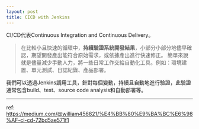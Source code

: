 ```yaml
---
layout: post
title: CICD with Jenkins
---
```


CI/CD代表Continuous Integration and Continuous Delivery。

> 在比較小且快速的循環中，**持續驗證系統開發結果**，小部分小部分地儘早確認，期望開發產出能符合原始需求，或依據產出進行快速修正。 簡單來說就是儘量減少手動人力，將一些日常工作交給自動化工具。例如：環境建置、單元測試、日誌紀錄、產品部署。

我們可以透過Jenkins調用工具，針對每個變動，持續且自動地進行驗證，此驗證通常包含build、test、source code analysis和自動部署等。

---

ref:
<https://medium.com/@william456821/%E4%BB%80%E9%BA%BC%E6%98%AF-ci-cd-72bd5ae571f1>
